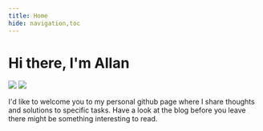 ```yaml
---
title: Home
hide: navigation,toc
---
```


# Hi there, I'm Allan

<p>
    <a href="https://www.linkedin.com/in/allanhnielsen/"><img src="https://img.shields.io/badge/-LinkedIn-2D2B55?style=flat-square&logo=linkedin&logoColor=white"/></a> <a href="https://allann.github.io/"><img src="https://img.shields.io/badge/allann-github.io-blue"/></a>
</p>

I'd like to welcome you to my personal github page where I share thoughts and solutions to specific tasks.  Have a look at the blog before you leave there might be something interesting to read.